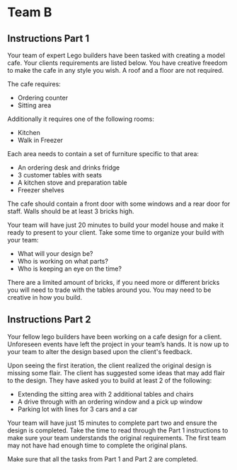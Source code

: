 # Team B

## Instructions Part 1

Your team of expert Lego builders have been tasked with creating a model cafe. Your clients requirements are listed below. You have creative freedom to make the cafe in any style you wish. A roof and a floor are not required.

The cafe requires:
- Ordering counter
- Sitting area

Additionally it requires one of the following rooms:
- Kitchen
- Walk in Freezer

Each area needs to contain a set of furniture specific to that area:
- An ordering desk and drinks fridge
- 3 customer tables with seats
- A kitchen stove and preparation table
- Freezer shelves

The cafe should contain a front door with some windows and a rear door for staff. Walls should be at least 3 bricks high.

Your team will have just 20 minutes to build your model house and make it ready to present to your client. Take some time to organize your build with your team:
- What will your design be?
- Who is working on what parts?
- Who is keeping an eye on the time?

There are a limited amount of bricks, if you need more or different bricks you will need to trade with the tables around you. You may need to be creative in how you build.

## Instructions Part 2

Your fellow lego builders have been working on a cafe design for a client. Unforeseen events have left the project in your team’s hands. It is now up to your team to alter the design based upon the client's feedback.

Upon seeing the first iteration, the client realized the original design is missing some flair. The client has suggested some ideas that may add flair to the design. They have asked you to build at least 2 of the following:
- Extending the sitting area with 2 additional tables and chairs
- A drive through with an ordering window and a pick up window
- Parking lot with lines for 3 cars and a car

Your team will have just 15 minutes to complete part two and ensure the design is completed. Take the time to read through the Part 1 instructions to make sure your team understands the original requirements. The first team may not have had enough time to complete the original plans. 

Make sure that all the tasks from Part 1 and Part 2 are completed.